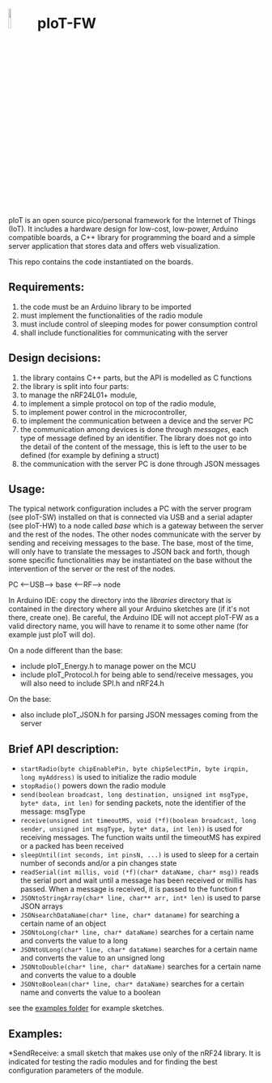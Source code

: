 <img src="http://openclipart.org/people/Scout/Chick.svg" width="10%" height="10%"/> pIoT-FW
===========================================================================================


pIoT is an open source pico/personal framework for the Internet of Things (IoT).
It includes a hardware design for low-cost, low-power, Arduino compatible boards, a C++ library for programming the board and a simple server application that stores data and offers web visualization.


This repo contains the code instantiated on the boards.

Requirements:
-------------

1.  the code must be an Arduino library to be imported
2.  must implement the functionalities of the radio module
3.  must include control of sleeping modes for power consumption control
4.  shall include functionalities for communicating with the server


Design decisions:
-----------------

1.  the library contains C++ parts, but the API is modelled as C functions
2.  the library is split into four parts:
  1. to manage the nRF24L01+ module,
  2. to implement a simple protocol on top of the radio module, 
  3. to implement power control in the microcontroller, 
  4. to implement the communication between a device and the server PC
3.  the communication among devices is done through *messages*, each type of message defined by an identifier. The library does not go into the detail of the content of the message, this is left to the user to be defined (for example by defining a struct)
4.  the communication with the server PC is done through JSON messages


Usage:
------

The typical network configuration includes a PC with the server program (see pIoT-SW) installed on that is connected via USB and a serial adapter (see pIoT-HW) to a node called *base* which is a gateway between the server and the rest of the nodes. The other nodes communicate with the server by sending and receiving messages to the base. The base, most of the time, will only have to translate the messages to JSON back and forth, though some specific functionalities may be instantiated on the base without the intervention of the server or the rest of the nodes.

PC <--USB--> base <--RF--> node

In Arduino IDE: copy the directory into the *libraries* directory that is contained in the directory where all your Arduino sketches are (if it's not there, create one). Be careful, the Arduino IDE will not accept pIoT-FW as a valid directory name, you will have to rename it to some other name (for example just pIoT will do).

On a node different than the base:

*  include pIoT_Energy.h to manage power on the MCU
*  include pIoT_Protocol.h for being able to send/receive messages, you will also need to include SPI.h and nRF24.h

On the base:

*  also include pIoT_JSON.h for parsing JSON messages coming from the server

Brief API description:
----------------------

*  `startRadio(byte chipEnablePin, byte chipSelectPin, byte irqpin, long myAddress)` is used to initialize the radio module
*  `stopRadio()` powers down the radio module
*  `send(boolean broadcast, long destination, unsigned int msgType, byte* data, int len)` for sending packets, note the identifier of the message: msgType
*  `receive(unsigned int timeoutMS, void (*f)(boolean broadcast, long sender, unsigned int msgType, byte* data, int len))` is used for receiving messages. The function waits until the timeoutMS has expired or a packed has been received
*  `sleepUntil(int seconds, int pinsN, ...)` is used to sleep for a certain number of seconds and/or a pin changes state
* `readSerial(int millis, void (*f)(char* dataName, char* msg))` reads the serial port and wait until a message has been received or millis has passed. When a message is received, it is passed to the function f
* `JSONtoStringArray(char* line, char** arr, int* len)` is used to parse JSON arrays
* `JSONsearchDataName(char* line, char* dataname)` for searching a certain name of an object
* `JSONtoLong(char* line, char* dataName)` searches for a certain name and converts the value to a long
* `JSONtoULong(char* line, char* dataName)` searches for a certain name and converts the value to an unsigned long
* `JSONtoDouble(char* line, char* dataName)` searches for a certain name and converts the value to a double
* `JSONtoBoolean(char* line, char* dataName)` searches for a certain name and converts the value to a boolean

see the [examples folder](https://github.com/dariosalvi78/pIoT-FW/tree/master/examples) for example sketches.

Examples:
---------

*SendReceive: a small sketch that makes use only of the nRF24 library. It is indicated for testing the radio modules and for finding the best configuration parameters of the module.
